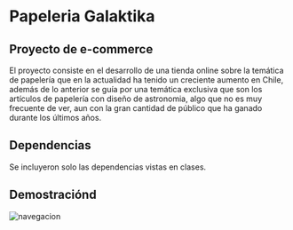 # Papeleria Galaktika
## Proyecto de e-commerce

El proyecto consiste en el desarrollo de una tienda online sobre la temática de papelería que en la actualidad ha tenido un creciente aumento en Chile, además de lo anterior se guía por una temática exclusiva que son los artículos de papelería con diseño de astronomia, algo que no es muy frecuente de ver, aun con la gran cantidad de público que ha ganado durante los últimos años.  

## Dependencias

Se incluyeron solo las dependencias vistas en clases.


## Demostraciónd

![navegacion](https://user-images.githubusercontent.com/93208325/157936308-b7654078-56db-4a29-acbb-32e04fa674de.gif)

